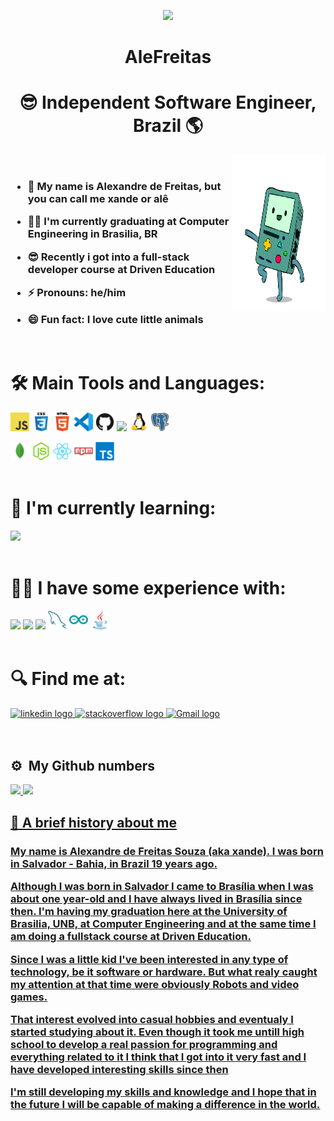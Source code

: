 <p align = "center" >
<a href="https://github.com/DenverCoder1/readme-typing-svg"><img style="width:670px" src="https://readme-typing-svg.herokuapp.com?lines=✋+Hello+World+!&center=true&title_color=79c0ff"></a>
</p> 

<div align="center">
  <h1>AleFreitas</h1>
  <h1>😎 Independent Software Engineer, Brazil 🌎</h1>
</div>
<img align='right' src='https://github.com/AleFreitas/MyGifs/blob/master/Gifs/BMO.gif' width='150"' height='250"'>
<br>
<h3>
  
- 👋 My name is Alexandre de Freitas, but you can call me xande or alê 

- 👨‍🎓 I'm currently graduating at Computer Engineering in Brasilia, BR
  
- 😎 Recently i got into a full-stack developer course at Driven Education
  
- ⚡ Pronouns: he/him
  
- 😄 Fun fact: I love cute little animals 
</h3>
<br>
<h1>🛠️ Main Tools and Languages: </h1>
<a href=""><code><img height="30" src="https://raw.githubusercontent.com/github/explore/80688e429a7d4ef2fca1e82350fe8e3517d3494d/topics/javascript/javascript.png"></code></a>
<a href="#"><code><img height="30" src="https://raw.githubusercontent.com/github/explore/80688e429a7d4ef2fca1e82350fe8e3517d3494d/topics/css/css.png"></code></a>
<a href="#"><code><img height="30" src="https://raw.githubusercontent.com/github/explore/80688e429a7d4ef2fca1e82350fe8e3517d3494d/topics/html/html.png"></code></a>
<a href="#"><code><img height="30" src="https://raw.githubusercontent.com/github/explore/80688e429a7d4ef2fca1e82350fe8e3517d3494d/topics/visual-studio-code/visual-studio-code.png"></code></a>
<a href="#"><code><img height="30" src="https://github.com/devicons/devicon/blob/master/icons/github/github-original.svg"></code></a>
<a href="#"><code><img height="30" src="https://raw.githubusercontent.com/jmnote/z-icons/master/svg/python.svg"></code></a>
<a href="#"><code><img height="30" src="https://github.com/devicons/devicon/blob/master/icons/linux/linux-original.svg"></code></a>
<a href="#"><code><img height="30" src="https://github.com/devicons/devicon/blob/master/icons/postgresql/postgresql-original.svg"></code></a>

<a href="#"><code><img height="30" src="https://github.com/devicons/devicon/blob/master/icons/mongodb/mongodb-original.svg"></code></a>
<a href="#"><code><img height="30" src="https://github.com/devicons/devicon/blob/master/icons/nodejs/nodejs-original.svg"></code></a>
<a href="#"><code><img height="30" src="https://github.com/devicons/devicon/blob/master/icons/react/react-original.svg"></code></a>
<a href="#"><code><img height="30" src="https://github.com/devicons/devicon/blob/master/icons/npm/npm-original-wordmark.svg"></code></a>
<a href="#"><code><img height="30" src="https://github.com/devicons/devicon/blob/master/icons/typescript/typescript-original.svg"></code></a>
<br>
<br>
<h1>🌱 I'm currently learning: </h1>
<a href="#"><code><img height="30" src="https://raw.githubusercontent.com/jmnote/z-icons/master/svg/cpp.svg"></code></a>
<br>
<br>
<h1>👨‍💻 I have some experience with: </h1>
<a href="#"><code><img height="30" src="https://raw.githubusercontent.com/jmnote/z-icons/master/svg/c.svg"></code></a>
<a href="#"><code><img height="30" src="https://raw.githubusercontent.com/jmnote/z-icons/master/svg/git.svg"></code></a>
<a href="#"><code><img height="30" src="https://raw.githubusercontent.com/jmnote/z-icons/master/svg/ruby.svg"></code></a>
<a href="#"><code><img height="30" src="https://github.com/devicons/devicon/blob/master/icons/mysql/mysql-original.svg"></code></a>
<a href="#"><code><img height="30" src="https://github.com/devicons/devicon/blob/master/icons/arduino/arduino-original.svg"></code></a>
<a href="#"><code><img height="30" src="https://github.com/devicons/devicon/blob/master/icons/java/java-original.svg"></code></a>
<br>
<br>
<h1>🔍 Find me at:</h1>
    <a href="https://www.linkedin.com/in/alexandre-de-freitas-souza-26148b20a" target="_blank">
      <img src="https://img.shields.io/static/v1?message=LinkedIn&logo=linkedin&label=&color=0077B5&logoColor=white&labelColor=&style=for-the-badge" height="24" alt="linkedin logo"  />
    </a>
    <a href="https://stackoverflow.com/users/20454573/alexandre-de-freitas-souza" target="_blank">
      <img src="https://img.shields.io/static/v1?message=Stackoverflow&logo=stackoverflow&label=&color=FE7A16&logoColor=white&labelColor=&style=for-the-badge" height="24" alt="stackoverflow logo"  />
    </a>
    <a href="mailto:alexandrefsoficial@gmail.com">
      <img src="https://img.shields.io/static/v1?message=Gmail&logo=gmail&label=&color=red&logoColor=white&labelColor=&style=for-the-badge" height="24" alt="Gmail logo"/>
    </a>
  </div>
</div>
<br>
<br>
<br>

## ⚙️ &nbsp;My Github numbers
<div>
  <a href="https://github.com/AleFreitas">
  <img height="160em" src="https://github-readme-stats.vercel.app/api?username=AleFreitas&show_icons=true&theme=dracula&include_all_commits=true&count_private=true"/>
  <img height="160em" src="https://github-readme-stats.vercel.app/api/top-langs/?username=AleFreitas&layout=compact&langs_count=7&theme=dracula"/>
</div>

  
## 📖 A brief history about me 
<h3>
  My name is Alexandre de Freitas Souza (aka xande). I was born in Salvador - Bahia, in Brazil 19 years ago.

Although I was born in Salvador I came to Brasília when I was about one year-old and I have always lived in Brasília since then. I'm having my graduation here at the University of Brasilia, UNB, at Computer Engineering and at the same time I am doing a fullstack course at Driven Education.
  
Since I was a little kid I've been interested in any type of technology, be it software or hardware. But what realy caught my attention at that time were obviously Robots and video games. 

That interest evolved into casual hobbies and eventualy I started studying about it. Even though it took me untill high school to develop a real passion for programming and everything related to it I think that I got into it very fast and I have developed interesting skills since then

I'm still developing my skills and knowledge and I hope that in the future I will be capable of making a difference in the world. <h3>

